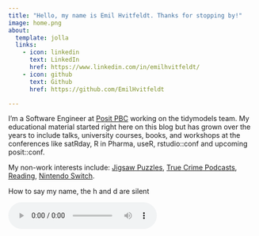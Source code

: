 ```yaml
---
title: "Hello, my name is Emil Hvitfeldt. Thanks for stopping by!"
image: home.png
about:
  template: jolla
  links:
    - icon: linkedin
      text: LinkedIn
      href: https://www.linkedin.com/in/emilhvitfeldt/
    - icon: github
      text: Github
      href: https://github.com/EmilHvitfeldt

---
```




I’m a Software Engineer at [Posit PBC](https://posit.co/) working on the tidymodels team. My educational material started right here on this blog but has grown over the years to include talks, university courses, books, and workshops at the conferences like satRday, R in Pharma, useR, rstudio::conf and upcoming posit::conf.

My non-work interests include: [Jigsaw Puzzles](https://oddpieces.com/), [True Crime Podcasts](https://audioboom.com/channels/5013847), [Reading](https://bookshop.org/books/the-color-of-law-a-forgotten-history-of-how-our-government-segregated-america/9781631494536), [Nintendo Switch](https://www.zelda.com/tears-of-the-kingdom/).

<div class="pa1 pa2-ns tc ph4">
<p class="fw2 pb1">How to say my name, the h and d are silent</p>
<p>
<audio src="my-name.m4a" controls=""></audio>
</p>
